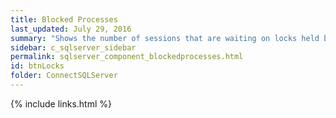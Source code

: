 ```yaml
---
title: ﻿Blocked Processes
last_updated: July 29, 2016
summary: "Shows the number of sessions that are waiting on locks held by others."
sidebar: c_sqlserver_sidebar
permalink: sqlserver_component_blockedprocesses.html
id: btnLocks
folder: ConnectSQLServer
---
```


{% include links.html %}
